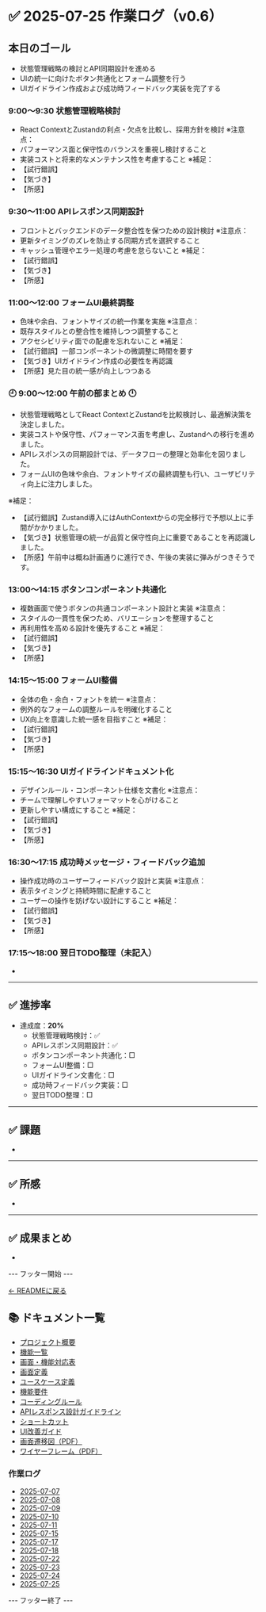 # ✅ 2025-07-25 作業ログ（v0.6）

## 本日のゴール
- 状態管理戦略の検討とAPI同期設計を進める
- UIの統一に向けたボタン共通化とフォーム調整を行う
- UIガイドライン作成および成功時フィードバック実装を完了する

### 9:00〜9:30 状態管理戦略検討
- React ContextとZustandの利点・欠点を比較し、採用方針を検討
※注意点：
- パフォーマンス面と保守性のバランスを重視し検討すること
- 実装コストと将来的なメンテナンス性を考慮すること
※補足：
- 【試行錯誤】  
- 【気づき】  
- 【所感】  

### 9:30〜11:00 APIレスポンス同期設計
- フロントとバックエンドのデータ整合性を保つための設計検討
※注意点：
- 更新タイミングのズレを防止する同期方式を選択すること
- キャッシュ管理やエラー処理の考慮を怠らないこと
※補足：
- 【試行錯誤】  
- 【気づき】  
- 【所感】  

### 11:00〜12:00 フォームUI最終調整
- 色味や余白、フォントサイズの統一作業を実施
※注意点：
- 既存スタイルとの整合性を維持しつつ調整すること
- アクセシビリティ面での配慮を忘れないこと
※補足：
- 【試行錯誤】一部コンポーネントの微調整に時間を要す
- 【気づき】UIガイドライン作成の必要性を再認識
- 【所感】見た目の統一感が向上しつつある

### 🕘 9:00〜12:00 午前の部まとめ 🕛
- 状態管理戦略としてReact ContextとZustandを比較検討し、最適解決策を決定しました。
- 実装コストや保守性、パフォーマンス面を考慮し、Zustandへの移行を進めました。
- APIレスポンスの同期設計では、データフローの整理と効率化を図りました。
- フォームUIの色味や余白、フォントサイズの最終調整も行い、ユーザビリティ向上に注力しました。

※補足：
- 【試行錯誤】Zustand導入にはAuthContextからの完全移行で予想以上に手間がかかりました。
- 【気づき】状態管理の統一が品質と保守性向上に重要であることを再認識しました。
- 【所感】午前中は概ね計画通りに進行でき、午後の実装に弾みがつきそうです。

### 13:00〜14:15 ボタンコンポーネント共通化
- 複数画面で使うボタンの共通コンポーネント設計と実装
※注意点：
- スタイルの一貫性を保つため、バリエーションを整理すること
- 再利用性を高める設計を優先すること
※補足：
- 【試行錯誤】  
- 【気づき】  
- 【所感】  

### 14:15〜15:00 フォームUI整備
- 全体の色・余白・フォントを統一
※注意点：
- 例外的なフォームの調整ルールを明確化すること
- UX向上を意識した統一感を目指すこと
※補足：
- 【試行錯誤】  
- 【気づき】  
- 【所感】  

### 15:15〜16:30 UIガイドラインドキュメント化
- デザインルール・コンポーネント仕様を文書化
※注意点：
- チームで理解しやすいフォーマットを心がけること
- 更新しやすい構成にすること
※補足：
- 【試行錯誤】  
- 【気づき】  
- 【所感】  

### 16:30〜17:15 成功時メッセージ・フィードバック追加
- 操作成功時のユーザーフィードバック設計と実装
※注意点：
- 表示タイミングと持続時間に配慮すること
- ユーザーの操作を妨げない設計にすること
※補足：
- 【試行錯誤】  
- 【気づき】  
- 【所感】  

### 17:15〜18:00 翌日TODO整理（未記入）
- 

---

## ✅ 進捗率
- 達成度：**20%**
    - 状態管理戦略検討：✅
    - APIレスポンス同期設計：✅
    - ボタンコンポーネント共通化：□
    - フォームUI整備：□
    - UIガイドライン文書化：□
    - 成功時フィードバック実装：□
    - 翌日TODO整理：□

---

## ✅ 課題
- 

---

## ✅ 所感
- 

---

## ✅ 成果まとめ
- 
--- フッター開始 ---

[← READMEに戻る](../../README.md)

## 📚 ドキュメント一覧

- [プロジェクト概要](../project-overview.md)
- [機能一覧](../features.md)
- [画面・機能対応表](../function_screen_map.md)
- [画面定義](../screens.md)
- [ユースケース定義](../usecase_reserve.md)
- [機能要件](../functional_requirements.md)
- [コーディングルール](../coding-rules.md)
- [APIレスポンス設計ガイドライン](../api_response.md)
- [ショートカット](../shortcuts.md)
- [UI改善ガイド](../ui_improvement_guide.md)
- [画面遷移図（PDF）](../画面遷移図.pdf)
- [ワイヤーフレーム（PDF）](../ワイヤーフレーム.pdf)

### 作業ログ
- [2025-07-07](../logs/2025-07-07.md)
- [2025-07-08](../logs/2025-07-08.md)
- [2025-07-09](../logs/2025-07-09.md)
- [2025-07-10](../logs/2025-07-10.md)
- [2025-07-11](../logs/2025-07-11.md)
- [2025-07-15](../logs/2025-07-15.md)
- [2025-07-17](../logs/2025-07-17.md)
- [2025-07-18](../logs/2025-07-18.md)
- [2025-07-22](../logs/2025-07-22.md)
- [2025-07-23](../logs/2025-07-23.md)
- [2025-07-24](../logs/2025-07-24.md)
- [2025-07-25](../logs/2025-07-25.md)

--- フッター終了 ---
